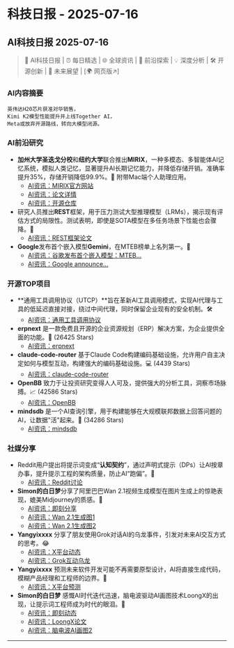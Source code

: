 # 科技日报 - 2025-07-16

## AI科技日报 2025-07-16
> 🤖 AI科技日报 | ⏰ 每日精选 | 🌐 全球资讯 | 🔬 前沿探索 | 💡 深度分析 | 🛠️ 开源创新 | 🚀 未来展望 | [🌍 网页版↗️]
### **AI内容摘要**
```
英伟达H20芯片获准对华销售，
Kimi K2模型性能提升并上线Together AI，
Meta或放弃开源路线，转向大模型闭源。
```
### AI前沿研究
*   **加州大学圣迭戈分校**和**纽约大学**联合推出**MIRIX**，一种多模态、多智能体AI记忆系统，模拟人类记忆，显著提升AI长期记忆能力，并降低存储开销。准确率提升35%，存储开销降低99.9%。🚀 附带Mac端个人助理应用。
    *   [AI资讯：MIRIX官方网站](https://mirix.io/)
    *   [AI资讯：论文详情](https://arxiv.org/abs/2507.07957)
    *   [AI资讯：开源仓库](https://github.com/Mirix-AI/MIRIX)
*   研究人员推出**REST**框架，用于压力测试大型推理模型（LRMs），揭示现有评估方式的局限性。测试表明，即使是SOTA模型在多任务场景下性能也会骤降。🧪
    *   [AI资讯：REST框架论文](https://arxiv.org/abs/2507.10541)
*   **Google**发布首个嵌入模型**Gemini**，在MTEB榜单上名列第一。🥇
    *   [AI资讯：谷歌发布首个嵌入模型：MTEB...](https://mp.weixin.qq.com/s/tZybuynTUr1_d67lHChb_g)
    *   [AI资讯：Google announce...](https://x.com/KirkDBorne/status/1944859715793809725)
### 开源TOP项目
*   **通用工具调用协议（UTCP）**旨在革新AI工具调用模式，实现AI代理与工具的低延迟直接对接，绕过中间代理，同时保留企业现有的安全机制。🛠️
    *   [AI资讯：通用工具调用协议](https://github.com/universal-tool-calling-protocol)
*   **erpnext** 是一款免费且开源的企业资源规划（ERP）解决方案，为企业提供全面的功能。🌟 (26425 Stars)
    *   [AI资讯：erpnext](https://github.com/frappe/erpnext)
*   **claude-code-router** 基于Claude Code构建编码基础设施，允许用户自主决定如何与模型互动，构建强大的编码基础设施。💻 (4439 Stars)
    *   [AI资讯：claude-code-router](https://github.com/musistudio/claude-code-router)
*   **OpenBB** 致力于让投资研究变得人人可及，提供强大的分析工具，洞察市场脉搏。📈 (42586 Stars)
    *   [AI资讯：OpenBB](https://github.com/OpenBB-finance/OpenBB)
*   **mindsdb** 是一个AI查询引擎，用于构建能够在大规模联邦数据上回答问题的AI，让数据"活"起来。💬 (34286 Stars)
    *   [AI资讯：mindsdb](https://github.com/mindsdb/mindsdb)
### 社媒分享
*   Reddit用户提出将提示词变成“**认知契约**”，通过声明式提示（DPs）让AI按章办事，提升提示工程的架构质量，防止AI“跑偏”。📝
    *   [AI资讯：Reddit讨论](https://www.reddit.com/r/artificial/comments/1m0i8bi/architecting_thought_a_case_study_in_crossmodel/)
*   **Simon的白日梦**分享了阿里巴巴Wan 2.1视频生成模型在图片生成上的惊艳表现，媲美Midjourney的质感。🤩
    *   [AI资讯：即刻分享](https://m.okjike.com/originalPosts/6876596c9847b4f24b680eef)
    *   [AI资讯：Wan 2.1生成图1](https://cdnv2.ruguoapp.com/Fjs-xzlBIv45SbIjsmDp2cEI-Quwv3.png)
    *   [AI资讯：Wan 2.1生成图2](https://cdnv2.ruguoapp.com/FlXFuh2Q_G---GMxW6Ih70S78kIXv3.jpeg)
*   **Yangyixxxx** 分享了朋友使用Grok对话AI的乌龙事件，引发对未来AI交互方式的思考。😂
    *   [AI资讯：X平台动态](https://x.com/Yangyixxxx/status/1945097509442854933)
    *   [AI资讯：Grok互动乌龙](https://cdn.jsdmirror.com/gh/justlovemaki/imagehub@main/images/2025/07/news_01k07dx584evp809w996zs6f23.avif)
*   **Yangyixxxx** 预测未来软件开发可能不再需要原型设计，AI将直接生成代码，模糊产品经理和工程师的边界。🔮
    *   [AI资讯：X平台预测](https://x.com/Yangyixxxx/status/1945058078342193429)
*   **Simon的白日梦** 感慨AI时代迭代迅速，脑电波驱动AI画图技术LoongX的出现，让提示词工程师成为时代的眼泪。🤯
    *   [AI资讯：即刻动态](https://m.okjike.com/originalPosts/68760938a9ac2254446d0bd4)
    *   [AI资讯：LoongX论文](https://loongx1.github.io/)
    *   [AI资讯：脑电波AI画图2](https://cdnv2.ruguoapp.com/FvmwGhUwfo_7ceRfBNwsXdFGjShav3.png)
---